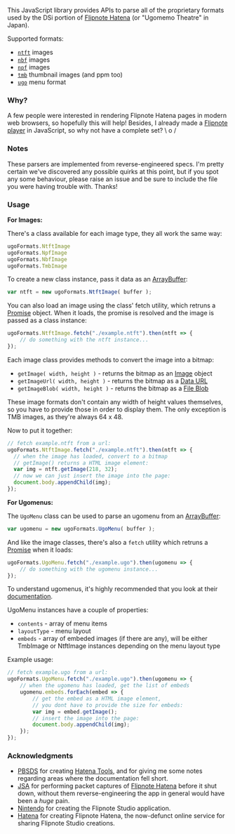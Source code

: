 This JavaScript library provides APIs to parse all of the proprietary formats used by the DSi portion of [Flipnote Hatena](http://flipnote.hatena.com/) (or "Ugomemo Theatre" in Japan).

Supported formats:

* [`ntft`](https://github.com/Flipnote-Collective/flipnote-studio-docs/wiki/.ntft-image-format) images
* [`nbf`](https://github.com/Flipnote-Collective/flipnote-studio-docs/wiki/.nbf-image-format) images 
* [`npf`](https://github.com/Flipnote-Collective/flipnote-studio-docs/wiki/.npf-image-format) images
* [`tmb`](https://github.com/pbsds/hatena-server/wiki/TMB-format) thumbnail images (and ppm too)
* [`ugo`](https://github.com/Flipnote-Collective/flipnote-studio-docs/wiki/.ugo-menu-format) menu format

### Why?

A few people were interested in rendering Flipnote Hatena pages in modern web browsers, so hopefully this will help! Besides, I already made a [Flipnote player](https://github.com/jaames/flipnote.js) in JavaScript, so why not have a complete set? \ o /

### Notes

These parsers are implemented from reverse-engineered specs. I'm pretty certain we've discovered any possible quirks at this point, but if you spot any some behaviour, please raise an issue and be sure to include the file you were having trouble with. Thanks!

### Usage


**For Images:**

There's a class available for each image type, they all work the same way:

```js
ugoFormats.NtftImage
ugoFormats.NpfImage
ugoFormats.NbfImage
ugoFormats.TmbImage
```

To create a new class instance, pass it data as an [ArrayBuffer](https://developer.mozilla.org/en-US/docs/Web/JavaScript/Reference/Global_Objects/ArrayBuffer):

```js
var ntft = new ugoFormats.NtftImage( buffer );
```

You can also load an image using the class' fetch utility, which retruns a [Promise](https://developer.mozilla.org/en-US/docs/Web/JavaScript/Reference/Global_Objects/Promise) object. When it loads, the promise is resolved and the image is passed as a class instance:

```js
ugoFormats.NtftImage.fetch("./example.ntft").then(ntft => {
	// do something with the ntft instance...
});
```

Each image class provides methods to convert the image into a bitmap:

* `getImage( width, height )` - returns the bitmap as an [Image](https://developer.mozilla.org/en-US/docs/Web/API/HTMLImageElement/Image) object
* `getImageUrl( width, height )` - returns the bitmap as a [Data URL](https://developer.mozilla.org/en-US/docs/Web/HTTP/Basics_of_HTTP/Data_URIs)
* `getImageBlob( width, height )` - returns the bitmap as a [File Blob](https://developer.mozilla.org/en-US/docs/Web/API/Blob)

These image formats don't contain any width of height values themselves, so you have to provide those in order to display them. The only exception is TMB images, as they're always 64 x 48.

Now to put it together:

```js
// fetch example.ntft from a url:
ugoFormats.NtftImage.fetch("./example.ntft").then(ntft => {
  // when the image has loaded, convert to a bitmap
  // getImage() returns a HTML image element:
  var img = ntft.getImage(218, 32);
  // now we can just insert the image into the page:
  document.body.appendChild(img);
});
```


**For Ugomenus:**

The `UgoMenu` class can be used to parse an ugomenu from an [ArrayBuffer](https://developer.mozilla.org/en-US/docs/Web/JavaScript/Reference/Global_Objects/ArrayBuffer):

```js
var ugomenu = new ugoFormats.UgoMenu( buffer );
```

And like the image classes, there's also a `fetch` utility which retruns a [Promise](https://developer.mozilla.org/en-US/docs/Web/JavaScript/Reference/Global_Objects/Promise) when it loads:

```js
ugoFormats.UgoMenu.fetch("./example.ugo").then(ugomenu => {
	// do something with the ugomenu instance...
});
```

To understand ugomenus, it's highly recommended that you look at their [documentation](https://github.com/Flipnote-Collective/flipnote-studio-docs/wiki/.ugo-menu-format).

UgoMenu instances have a couple of properties:

* `contents` - array of menu items
* `layoutType` - menu layout
* `embeds` - array of embeded images (if there are any), will be either TmbImage or NtftImage instances depending on the menu layout type

Example usage:

```js
// fetch example.ugo from a url:
ugoFormats.UgoMenu.fetch("./example.ugo").then(ugomenu => {
	// when the ugomenu has loaded, get the list of embeds
    ugomenu.embeds.forEach(embed => {
		// get the embed as a HTML image element, 
        // you dont have to provide the size for embeds:
        var img = embed.getImage();
        // insert the image into the page:
        document.body.appendChild(img);
	});
});
```

### Acknowledgments

* [PBSDS](https://github.com/pbsds) for creating [Hatena Tools](https://github.com/pbsds/Hatenatools), and for giving me some notes regarding areas where the documentation fell short. 
* [JSA](https://github.com/thejsa) for performing packet captures of [Flipnote Hatena](http://flipnote.hatena.com/thankyou) before it shut down, without them reverse-engineering the app in general would have been a *huge* pain.
* [Nintendo](https://www.nintendo.com/) for creating the Flipnote Studio application.
* [Hatena](http://www.hatena.ne.jp/) for creating Flipnote Hatena, the now-defunct online service for sharing Flipnote Studio creations.
